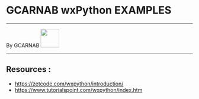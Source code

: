# GCARNAB wxPython EXAMPLES
___

By GCARNAB <a href='https://github.com/gcarnab'> <img src='https://avatars.githubusercontent.com/u/15156604?v=4' width="50"/></a>
___

## Resources :

- https://zetcode.com/wxpython/introduction/
- https://www.tutorialspoint.com/wxpython/index.htm